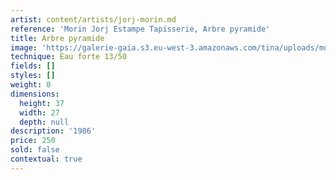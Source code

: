 ```yaml
---
artist: content/artists/jorj-morin.md
reference: 'Morin Jorj Estampe Tapisserie, Arbre pyramide'
title: Arbre pyramide
image: 'https://galerie-gaia.s3.eu-west-3.amazonaws.com/tina/uploads/morin-jorj-estampe-tapisserie/GALERIE.GAIA.J.MORIN.ARBRE PYRAMIDE.37x27.jpg'
technique: Eau forte 13/50
fields: []
styles: []
weight: 0
dimensions:
  height: 37
  width: 27
  depth: null
description: '1986'
price: 250
sold: false
contextual: true
---
```


